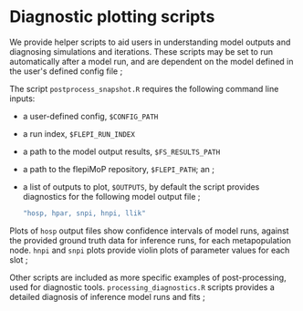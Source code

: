 # Diagnostic plotting scripts

We provide helper scripts to aid users in understanding model outputs and diagnosing simulations and iterations. These scripts may be set to run automatically after a model run, and are dependent on the model defined in the user's defined config file ;

The script `postprocess_snapshot.R` requires the following command line inputs:

* a user-defined config, `$CONFIG_PATH`
* a run index, `$FLEPI_RUN_INDEX`
* a path to the model output results, `$FS_RESULTS_PATH`
* a path to the flepiMoP repository, `$FLEPI_PATH`; an ;
*   a list of outputs to plot, `$OUTPUTS`, by default the script provides diagnostics for the following model output file ;

    ```r
    "hosp, hpar, snpi, hnpi, llik"
    ```

Plots of `hosp` output files show confidence intervals of model runs, against the provided ground truth data for inference runs, for each metapopulation node. `hnpi` and `snpi` plots provide violin plots of parameter values for each slot ;

Other scripts are included as more specific examples of post-processing, used for diagnostic tools. `processing_diagnostics.R` scripts provides a detailed diagnosis of inference model runs and fits ;

